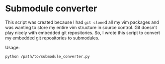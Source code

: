 # Submodule converter

This script was created because I had `git clone`d all my vim packages and
was wanting to store my entire vim structure in source control. Git doesn't
play nicely with embedded git repositories. So, I wrote this script to convert
my embedded git repositories to submodules.

Usage:

```
python /path/to/submodule_converter.py
```
